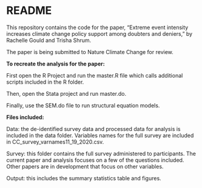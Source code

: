 README
================

This repository contains the code for the paper, “Extreme event
intensity increases climate change policy support among doubters and
deniers,” by Rachelle Gould and Trisha Shrum.

The paper is being submitted to Nature Climate Change for review.

**To recreate the analysis for the paper:**

First open the R Project and run the master.R file which calls
additional scripts included in the R folder.

Then, open the Stata project and run master.do.

Finally, use the SEM.do file to run structural equation models.

**Files included:**

Data: the de-identified survey data and processed data for analysis is
included in the data folder. Variables names for the full survey are
included in CC_survey_varnames11_19_2020.csv.

Survey: this folder contains the full survey administered to
participants. The current paper and analysis focuses on a few of the
questions included. Other papers are in development that focus on other
variables.

Output: this includes the summary statistics table and figures.
